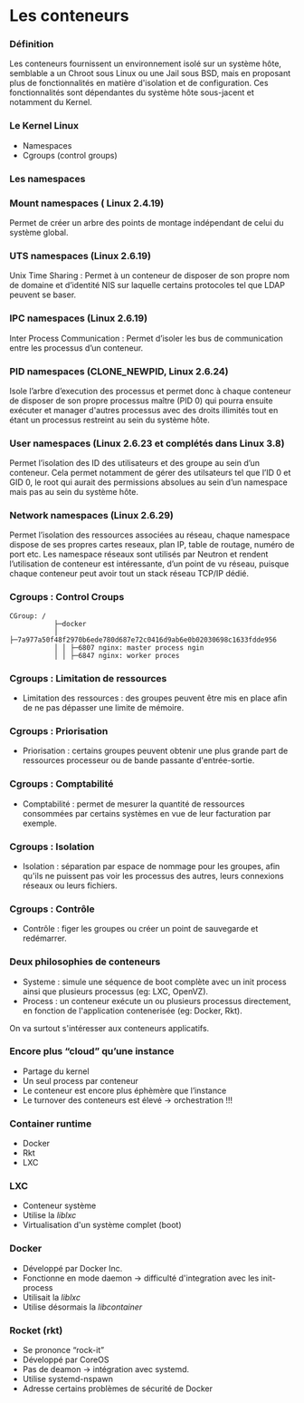 # Les conteneurs

### Définition

Les conteneurs fournissent un environnement isolé sur un système hôte, semblable a un Chroot sous Linux ou une Jail sous BSD, mais en proposant plus de fonctionnalités en matière d'isolation et de configuration. Ces fonctionnalités sont dépendantes du système hôte sous-jacent et notamment du Kernel.

### Le Kernel Linux

- Namespaces
- Cgroups (control groups)

### Les namespaces

### Mount namespaces ( Linux 2.4.19)

Permet de créer un arbre des points de montage indépendant de celui du système global.

### UTS namespaces (Linux 2.6.19)

Unix Time Sharing : Permet à un conteneur de disposer de son propre nom de domaine et d’identité NIS sur laquelle certains protocoles tel que LDAP peuvent se baser.

### IPC namespaces (Linux 2.6.19)

Inter Process Communication : Permet d’isoler les bus de communication entre les processus d’un conteneur.

### PID namespaces (CLONE_NEWPID, Linux 2.6.24)

Isole l’arbre d’execution des processus et permet donc à chaque conteneur de disposer de son propre processus maître (PID 0) qui pourra ensuite exécuter et manager  d'autres processus avec des droits illimités tout en étant un processus restreint au sein du système hôte.

### User namespaces (Linux 2.6.23 et complétés dans Linux 3.8)

Permet l’isolation des ID des utilisateurs et des groupe au sein d’un conteneur. Cela permet notamment de gérer des utilsateurs tel que l’ID 0 et GID 0, le root qui aurait des permissions absolues au sein d’un namespace mais pas au sein du système hôte.

### Network namespaces (Linux 2.6.29)

Permet l’isolation des ressources associées au réseau, chaque namespace dispose de ses propres cartes reseaux, plan IP, table de routage, numéro de port etc. Les namespace réseaux sont utilisés par Neutron et rendent l’utilisation de conteneur est intéressante, d’un point de vu réseau, puisque chaque conteneur peut avoir tout un stack réseau TCP/IP dédié.

### Cgroups : Control Croups

```
CGroup: /
           ├─docker
           │ ├─7a977a50f48f2970b6ede780d687e72c0416d9ab6e0b02030698c1633fdde956
           │ │ ├─6807 nginx: master process ngin
           │ │ ├─6847 nginx: worker proces
```

### Cgroups : Limitation de ressources

- Limitation des ressources : des groupes peuvent être mis en place afin de ne pas dépasser une limite de mémoire.

### Cgroups : Priorisation

- Priorisation : certains groupes peuvent obtenir une plus grande part de ressources processeur ou de bande passante d'entrée-sortie.

### Cgroups : Comptabilité

- Comptabilité : permet de mesurer la quantité de ressources consommées par certains systèmes en vue de leur facturation par exemple.

### Cgroups : Isolation

- Isolation : séparation par espace de nommage pour les groupes, afin qu'ils ne puissent pas voir les processus des autres, leurs connexions réseaux ou leurs fichiers.

### Cgroups : Contrôle

- Contrôle : figer les groupes ou créer un point de sauvegarde et redémarrer.

### Deux philosophies de conteneurs

- Systeme : simule une séquence de boot complète avec un init process ainsi que plusieurs processus (eg: LXC, OpenVZ).
- Process : un conteneur exécute un ou plusieurs processus directement, en fonction de l'application contenerisée (eg: Docker, Rkt).

On va surtout s'intéresser aux conteneurs applicatifs.

### Encore plus “cloud” qu’une instance

- Partage du kernel
- Un seul process par conteneur
- Le conteneur est encore plus éphèmère que l’instance
- Le turnover des conteneurs est élevé -> orchestration !!!

### Container runtime

- Docker
- Rkt
- LXC

### LXC

- Conteneur système
- Utilise la *liblxc*
- Virtualisation d'un système complet (boot)

### Docker

- Développé par Docker Inc.
- Fonctionne en mode daemon -> difficulté d'integration avec les init-process
- Utilisait la *liblxc*
- Utilise désormais la *libcontainer*

### Rocket (rkt)

- Se prononce “rock-it”
- Développé par CoreOS
- Pas de deamon -> intégration avec systemd.
- Utilise systemd-nspawn
- Adresse certains problèmes de sécurité de Docker

